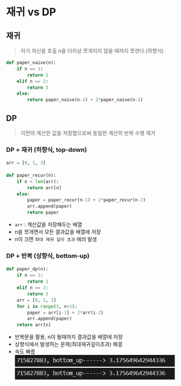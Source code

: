 # 재귀 vs DP
## 재귀
> 자기 자신을 호출
> n을 더이상 쪼개지지 않을 때까지 쪼갠다.(하향식)

```python
def paper_naive(n):
    if n == 1:
        return 1
    elif n == 2:
        return 3
    else:
        return paper_naive(n-1) + 2*paper_naive(n-2)
```

## DP
> 이전의 계산한 값을 저장함으로써 동일한 계산의 반복 수행 제거


### DP + 재귀 (하향식, top-down)

```python
arr = [0, 1, 3]

def paper_recur(n):
    if n < len(arr):
        return arr[n]
    else:
        paper = paper_recur(n-1) + 2*paper_recur(n-2)
        arr.append(paper)
        return paper
```
- `arr` : 계산값을 저장해두는 배열
- n을 쪼개면서 모든 결과값을 배열에 저장
- n이 크면 `최대 재귀 깊이 초과` 에러 발생
### DP + 반복 (상향식, bottom-up)
```python
def paper_dp(n):
    if n == 1:
        return 1
    elif n == 2:
        return 3
    arr = [0, 1, 3]
    for i in range(3, n+1):
        paper = arr[i-1] + 2*arr(i-2)
        arr.append(paper)
    return arr[n]

```
- 반복문을 활용, n이 될때까지 결과값을 배열에 저장
- 상향식에서 발생하는 문제(최대재귀깊이초과) 해결
- 속도 빠름
![](4869.%EC%A2%85%EC%9D%B4%EB%B6%99%EC%9D%B4%EA%B8%B0_%EC%9E%AC%EA%B7%80%EC%99%80%20DP.assets/image.png)
![](4869.%EC%A2%85%EC%9D%B4%EB%B6%99%EC%9D%B4%EA%B8%B0_%EC%9E%AC%EA%B7%80%EC%99%80%20DP.assets/image.png)